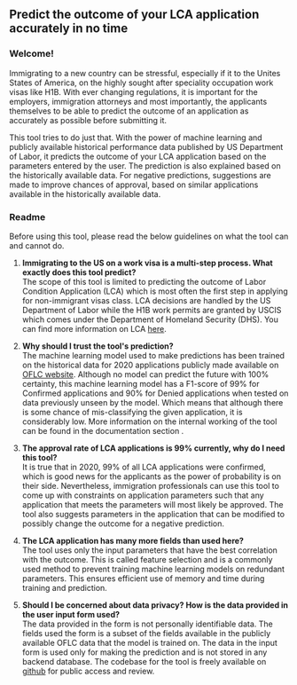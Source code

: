 ## Predict the outcome of your LCA application accurately in no time  
### Welcome!
Immigrating to a new country can be stressful, especially if it to the Unites States of America, on the highly sought after speciality occupation work visas like H1B. With ever changing regulations, it is important for the employers, immigration attorneys and most importantly, the applicants themselves to be able to predict the outcome of an application as accurately as possible before submitting it.

This tool tries to do just that. With the power of machine learning and publicly available historical performance data published by US Department of Labor, it predicts the outcome of your LCA application based on the parameters entered by the user. The prediction is also explained based on the historically available data. For negative predictions, suggestions are made to improve chances of approval, based on similar applications available in the historically available data. 

### Readme
Before using this tool, please read the below guidelines on what the tool can and cannot do.  
1. **Immigrating to the US on a work visa is a multi-step process. What exactly does this tool predict?**  
The scope of this tool is limited to predicting the outcome of Labor Condition Application (LCA) which is most often the first step in applying for non-immigrant visas class. LCA decisions are handled by the US Department of Labor while the H1B work permits are granted by USCIS which comes under the Department of Homeland Security (DHS). You can find more information on LCA [here](https://en.wikipedia.org/wiki/Labor_Condition_Application#:~:text=The%20Labor%20Condition%20Application%20(LCA,1B%20for%20workers%20from%20Australia)).  

2. **Why should I trust the tool's prediction?**  
The machine learning model used to make predictions has been trained on the historical data for 2020 applications publicly made available on [OFLC website](https://www.dol.gov/agencies/eta/foreign-labor/performance). Although no model can predict the future with 100% certainty, this machine learning model has a F1-score of 99% for Confirmed applications and 90% for Denied applications when tested on data previously unseen by the model. Which means that although there is some chance of mis-classifying the given application, it is considerably low. More information on the internal working of the tool can be found in the documentation section <insert link here>.

3. **The approval rate of LCA applications is 99% currently, why do I need this tool?**  
It is true that in 2020, 99% of all LCA applications were confirmed, which is good news for the applicants as the power of probability is on their side. Nevertheless, immigration professionals can use this tool to come up with constraints on application parameters such that any application that meets the parameters will most likely be approved. The tool also suggests parameters in the application that can be modified to possibly change the outcome for a negative prediction.  

4. **The LCA application has many more fields than used here?**  
The tool uses only the input parameters that have the best correlation with the outcome. This is called feature selection and is a commonly used method to prevent training machine learning models on redundant parameters. This ensures efficient use of memory and time during training and prediction.

5. **Should I be concerned about data privacy? How is the data provided in the user input form used?**  
The data provided in the form is not personally identifiable data. The fields used the form is a subset of the fields available in the publicly available OFLC data that the model is trained on. The data in the input form is used only for making the prediction and is not stored in any backend database. The codebase for the tool is freely available on [github](https://github.com/sharsulkar/H1B_LCA_outcome_prediction) for public access and review.

